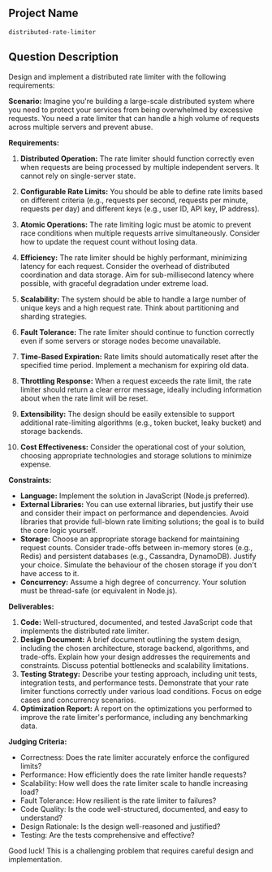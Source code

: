 ## Project Name

```
distributed-rate-limiter
```

## Question Description

Design and implement a distributed rate limiter with the following requirements:

**Scenario:** Imagine you're building a large-scale distributed system where you need to protect your services from being overwhelmed by excessive requests. You need a rate limiter that can handle a high volume of requests across multiple servers and prevent abuse.

**Requirements:**

1.  **Distributed Operation:** The rate limiter should function correctly even when requests are being processed by multiple independent servers.  It cannot rely on single-server state.

2.  **Configurable Rate Limits:**  You should be able to define rate limits based on different criteria (e.g., requests per second, requests per minute, requests per day) and different keys (e.g., user ID, API key, IP address).

3.  **Atomic Operations:**  The rate limiting logic must be atomic to prevent race conditions when multiple requests arrive simultaneously.  Consider how to update the request count without losing data.

4.  **Efficiency:** The rate limiter should be highly performant, minimizing latency for each request.  Consider the overhead of distributed coordination and data storage.  Aim for sub-millisecond latency where possible, with graceful degradation under extreme load.

5.  **Scalability:** The system should be able to handle a large number of unique keys and a high request rate. Think about partitioning and sharding strategies.

6.  **Fault Tolerance:** The rate limiter should continue to function correctly even if some servers or storage nodes become unavailable.

7.  **Time-Based Expiration:**  Rate limits should automatically reset after the specified time period.  Implement a mechanism for expiring old data.

8.  **Throttling Response:**  When a request exceeds the rate limit, the rate limiter should return a clear error message, ideally including information about when the rate limit will be reset.

9.  **Extensibility:** The design should be easily extensible to support additional rate-limiting algorithms (e.g., token bucket, leaky bucket) and storage backends.

10. **Cost Effectiveness:** Consider the operational cost of your solution, choosing appropriate technologies and storage solutions to minimize expense.

**Constraints:**

*   **Language:** Implement the solution in JavaScript (Node.js preferred).
*   **External Libraries:** You can use external libraries, but justify their use and consider their impact on performance and dependencies.  Avoid libraries that provide full-blown rate limiting solutions; the goal is to build the core logic yourself.
*   **Storage:** Choose an appropriate storage backend for maintaining request counts.  Consider trade-offs between in-memory stores (e.g., Redis) and persistent databases (e.g., Cassandra, DynamoDB). Justify your choice. Simulate the behaviour of the chosen storage if you don't have access to it.
*   **Concurrency:**  Assume a high degree of concurrency.  Your solution must be thread-safe (or equivalent in Node.js).

**Deliverables:**

1.  **Code:** Well-structured, documented, and tested JavaScript code that implements the distributed rate limiter.
2.  **Design Document:** A brief document outlining the system design, including the chosen architecture, storage backend, algorithms, and trade-offs.  Explain how your design addresses the requirements and constraints.  Discuss potential bottlenecks and scalability limitations.
3.  **Testing Strategy:** Describe your testing approach, including unit tests, integration tests, and performance tests.  Demonstrate that your rate limiter functions correctly under various load conditions. Focus on edge cases and concurrency scenarios.
4.  **Optimization Report:** A report on the optimizations you performed to improve the rate limiter's performance, including any benchmarking data.

**Judging Criteria:**

*   Correctness: Does the rate limiter accurately enforce the configured limits?
*   Performance: How efficiently does the rate limiter handle requests?
*   Scalability: How well does the rate limiter scale to handle increasing load?
*   Fault Tolerance: How resilient is the rate limiter to failures?
*   Code Quality: Is the code well-structured, documented, and easy to understand?
*   Design Rationale: Is the design well-reasoned and justified?
*   Testing: Are the tests comprehensive and effective?

Good luck! This is a challenging problem that requires careful design and implementation.

